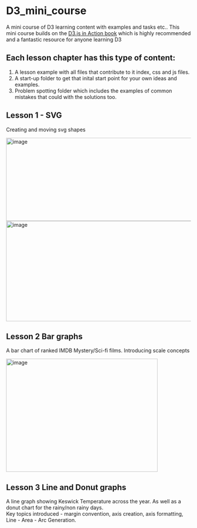 # D3_mini_course

A mini course of D3 learning content with examples and tasks etc.. This mini course builds on the [D3.js in Action book](https://www.amazon.co.uk/D3-js-Action-Anne-Marie-Dufour/dp/1633439178) which is highly recommended and a fantastic resource for anyone learning D3


## Each lesson chapter has this type of content:
1. A lesson example with all files that contribute to it index, css and js files.
2. A start-up folder to get that inital start point for your own ideas and examples. 
3. Problem spotting folder which includes the examples of common mistakes that could with the solutions too. 

## Lesson 1 - SVG <br>
Creating and moving svg shapes 

<img width="678" height="227" alt="image" src="https://github.com/user-attachments/assets/c1b2cee8-7ccc-438a-a058-6aa42516c7f8" />

<img width="700" height="274" alt="image" src="https://github.com/user-attachments/assets/3c76c58a-0142-41eb-b2ce-f687870f6721" />



## Lesson 2 Bar graphs <br> 
A bar chart of ranked IMDB Mystery/Sci-fi films. Introducing scale concepts

<img width="413" height="309" alt="image" src="https://github.com/user-attachments/assets/8a72e4e6-5983-4908-a2e5-17611847a78c" />


## Lesson 3 Line and Donut graphs <br>

A line graph showing Keswick Temperature across the year. As well as a donut chart for the rainy/non rainy days. <br>
Key topics introduced - margin convention, axis creation, axis formatting, Line - Area - Arc Generation.


